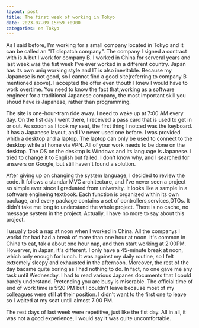 ```yaml
---
layout: post
title: The first week of working in Tokyo
date: 2023-07-09 15:59 +0900
categories: en Tokyo
---
```


As I said before, I'm working for a small company located in Tokyo and it can be called an "IT dispatch company". The company I signed a contract with is A but I work for company B. I worked in China for serveral years and last week was the fist week I've ever worked in a different country. Japan has its own uniq working style and IT is also inevitable. Because my Japanese is not good, so I cannot find a good site(referring to company B mentioned above). I accepted the offer even thouth I knew I would have to work overtime. You need to know the fact that,working as a software engineer for a traditional Japanese company, the most important skill you shoud have is Japanese, rather than programming.

The site is one-hour-tram ride away. I need to wake up at 7:00 AM every day. On the fist day I went there, I received a pass card that is used to get in or out. As sooon as I took my seat, the first thing I notced was the keyboard. It has a Japanese layout, and I'v never used one before. I was provided whith a desktop and a laptop. The laptop can only be used to connect to the desktop while at home via VPN. All of your work needs to be done on the desktop. The OS on the desktop is Windows and its language is Japanese. I tried to change it to English but failed. I don't know why, and I searched for answers on Google, but still haven't found a solution.

After giving up on changing the system language, I decided to review the code. It follows a standar MVC architecture, and I've never seen a project so simple ever since I graduated from university. It looks like a sample in a software engineing textbook. Each function is organized within its own package, and every package contains a set of controllers,services,DTOs. It didn't take me long to understand the whole project. There is no cache, no message system in the project. Actually, I have no more to say about this project.

I usually took a nap at noon when I worked in China. All the companys I workd for had had a break of more than one hour at noon. It's common in China to eat, tak a about one hour nap, and then start working at 2:00PM. Howerver, in Japan, it's different. I only have a 45-minute break at noon, which only enough for lunch. It was against my daily routine, so I felt extremely sleepy and exhausted in the afternoon. Moreover, the rest of the day bacame quite boring as I had nothing to do. In fact, no one gave me any task until Wednesday. I had to read various Japanes documents that I could barely understand. Pretending you are busy is miserable. The official time of end of work time is 5:20 PM but I couldn't leave because most of my colleagues were still at their position. I didn't want to the first one to leave so I waited at my seat untill almost 7:00 PM.

The rest days of last week were repetitive, just like  the fist day. All in all, it was not a good experience, I would say it was quite uncomfortable.
